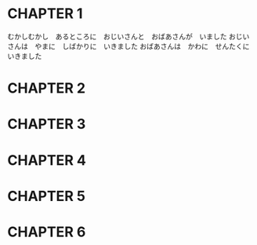 # CHAPTER 1
むかしむかし　あるところに　おじいさんと　おばあさんが　いました
おじいさんは　やまに　しばかりに　いきました
おばあさんは　かわに　せんたくに　いきました
# CHAPTER 2
# CHAPTER 3
# CHAPTER 4
# CHAPTER 5
# CHAPTER 6